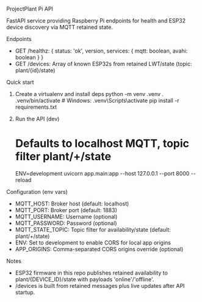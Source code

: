ProjectPlant Pi API

FastAPI service providing Raspberry Pi endpoints for health and ESP32 device discovery via MQTT retained state.

Endpoints
- GET /healthz: { status: 'ok', version, services: { mqtt: boolean, avahi: boolean } }
- GET /devices: Array of known ESP32s from retained LWT/state (topic: plant/{id}/state)

Quick start
1) Create a virtualenv and install deps
   python -m venv .venv
   . .venv/bin/activate  # Windows: .venv\\Scripts\\activate
   pip install -r requirements.txt

2) Run the API (dev)
   # Defaults to localhost MQTT, topic filter plant/+/state
   ENV=development uvicorn app.main:app --host 127.0.0.1 --port 8000 --reload

Configuration (env vars)
- MQTT_HOST: Broker host (default: localhost)
- MQTT_PORT: Broker port (default: 1883)
- MQTT_USERNAME: Username (optional)
- MQTT_PASSWORD: Password (optional)
- MQTT_STATE_TOPIC: Topic filter for availability/state (default: plant/+/state)
- ENV: Set to development to enable CORS for local app origins
- APP_ORIGINS: Comma-separated CORS origins override (optional)

Notes
- ESP32 firmware in this repo publishes retained availability to plant/{DEVICE_ID}/state with payloads 'online'/'offline'.
- /devices is built from retained messages plus live updates after API startup.
